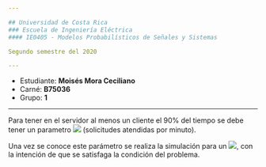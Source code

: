 ```yaml
---

## Universidad de Costa Rica
### Escuela de Ingeniería Eléctrica
#### IE0405 - Modelos Probabilísticos de Señales y Sistemas

Segundo semestre del 2020

---
```


* Estudiante: **Moisés Mora Ceciliano**
* Carné: **B75036**
* Grupo: **1**

---

Para tener en el servidor al menos un cliente el 90% del tiempo se debe tener un parametro <img src="https://render.githubusercontent.com/render/math?math=\nu \leq 2.22"> (solicitudes atendidas por minuto).

Una vez se conoce este parámetro se realiza la simulación para un <img src="https://render.githubusercontent.com/render/math?math=\nu = 1.8">, con la intención de que se satisfaga la condición del problema.


